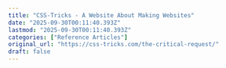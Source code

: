 ```yaml
---
title: "CSS-Tricks - A Website About Making Websites"
date: "2025-09-30T00:11:40.393Z"
lastmod: "2025-09-30T00:11:40.393Z"
categories: ["Reference Articles"]
original_url: "https://css-tricks.com/the-critical-request/"
draft: false
---
```

